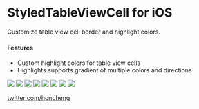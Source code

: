 StyledTableViewCell for iOS
=============

Customize table view cell border and highlight colors. 

#### Features
* Custom highlight colors for table view cells
* Highlights supports gradient of multiple colors and directions

<img src="https://github.com/honcheng/StyledTableViewCell/raw/master/cyan-dashes.png"/>
<img src="https://github.com/honcheng/StyledTableViewCell/raw/master/cyan-dottedlines.png"/>
<img src="https://github.com/honcheng/StyledTableViewCell/raw/master/purple.png"/>
<img src="https://github.com/honcheng/StyledTableViewCell/raw/master/2colors.png"/>
<img src="https://github.com/honcheng/StyledTableViewCell/raw/master/3colors.png"/>
<img src="https://github.com/honcheng/StyledTableViewCell/raw/master/gradient-horizontal.png"/>
<img src="https://github.com/honcheng/StyledTableViewCell/raw/master/gradient-diagonal1.png"/>
<img src="https://github.com/honcheng/StyledTableViewCell/raw/master/gradient-diagonal2.png"/>

[twitter.com/honcheng](http://twitter.com/honcheng)

